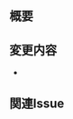 ## 概要

<!-- このPRで何をしたのか、簡潔に説明してください -->

## 変更内容

<!-- 具体的な変更内容をリストアップしてください -->
- 

## 関連Issue

<!-- 関連するIssueがある場合は、"Closes #123"や"Resolves #123"のように記載してください -->
